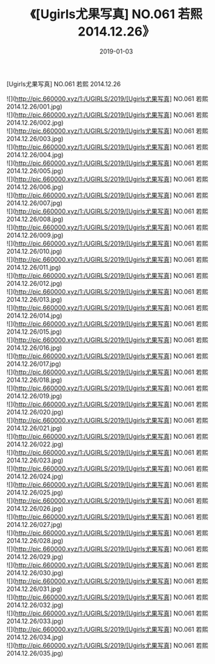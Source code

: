 ﻿---
layout: post
title:  《[Ugirls尤果写真] NO.061 若熙 2014.12.26》
date:   2019-01-03
img: http://pic.660000.xyz/1:/UGIRLS/2019/[Ugirls尤果写真] NO.061 若熙 2014.12.26/000.jpg
categories: [美女, 清纯, 唯美]
---

[Ugirls尤果写真] NO.061 若熙 2014.12.26

 ![](http://pic.660000.xyz/1:/UGIRLS/2019/[Ugirls尤果写真] NO.061 若熙 2014.12.26/001.jpg) <br>![](http://pic.660000.xyz/1:/UGIRLS/2019/[Ugirls尤果写真] NO.061 若熙 2014.12.26/002.jpg) <br>![](http://pic.660000.xyz/1:/UGIRLS/2019/[Ugirls尤果写真] NO.061 若熙 2014.12.26/003.jpg) <br>![](http://pic.660000.xyz/1:/UGIRLS/2019/[Ugirls尤果写真] NO.061 若熙 2014.12.26/004.jpg) <br>![](http://pic.660000.xyz/1:/UGIRLS/2019/[Ugirls尤果写真] NO.061 若熙 2014.12.26/005.jpg) <br>![](http://pic.660000.xyz/1:/UGIRLS/2019/[Ugirls尤果写真] NO.061 若熙 2014.12.26/006.jpg) <br>![](http://pic.660000.xyz/1:/UGIRLS/2019/[Ugirls尤果写真] NO.061 若熙 2014.12.26/007.jpg) <br>![](http://pic.660000.xyz/1:/UGIRLS/2019/[Ugirls尤果写真] NO.061 若熙 2014.12.26/008.jpg) <br>![](http://pic.660000.xyz/1:/UGIRLS/2019/[Ugirls尤果写真] NO.061 若熙 2014.12.26/009.jpg) <br>![](http://pic.660000.xyz/1:/UGIRLS/2019/[Ugirls尤果写真] NO.061 若熙 2014.12.26/010.jpg) <br>![](http://pic.660000.xyz/1:/UGIRLS/2019/[Ugirls尤果写真] NO.061 若熙 2014.12.26/011.jpg) <br>![](http://pic.660000.xyz/1:/UGIRLS/2019/[Ugirls尤果写真] NO.061 若熙 2014.12.26/012.jpg) <br>![](http://pic.660000.xyz/1:/UGIRLS/2019/[Ugirls尤果写真] NO.061 若熙 2014.12.26/013.jpg) <br>![](http://pic.660000.xyz/1:/UGIRLS/2019/[Ugirls尤果写真] NO.061 若熙 2014.12.26/014.jpg) <br>![](http://pic.660000.xyz/1:/UGIRLS/2019/[Ugirls尤果写真] NO.061 若熙 2014.12.26/015.jpg) <br>![](http://pic.660000.xyz/1:/UGIRLS/2019/[Ugirls尤果写真] NO.061 若熙 2014.12.26/016.jpg) <br>![](http://pic.660000.xyz/1:/UGIRLS/2019/[Ugirls尤果写真] NO.061 若熙 2014.12.26/017.jpg) <br>![](http://pic.660000.xyz/1:/UGIRLS/2019/[Ugirls尤果写真] NO.061 若熙 2014.12.26/018.jpg) <br>![](http://pic.660000.xyz/1:/UGIRLS/2019/[Ugirls尤果写真] NO.061 若熙 2014.12.26/019.jpg) <br>![](http://pic.660000.xyz/1:/UGIRLS/2019/[Ugirls尤果写真] NO.061 若熙 2014.12.26/020.jpg) <br>![](http://pic.660000.xyz/1:/UGIRLS/2019/[Ugirls尤果写真] NO.061 若熙 2014.12.26/021.jpg) <br>![](http://pic.660000.xyz/1:/UGIRLS/2019/[Ugirls尤果写真] NO.061 若熙 2014.12.26/022.jpg) <br>![](http://pic.660000.xyz/1:/UGIRLS/2019/[Ugirls尤果写真] NO.061 若熙 2014.12.26/023.jpg) <br>![](http://pic.660000.xyz/1:/UGIRLS/2019/[Ugirls尤果写真] NO.061 若熙 2014.12.26/024.jpg) <br>![](http://pic.660000.xyz/1:/UGIRLS/2019/[Ugirls尤果写真] NO.061 若熙 2014.12.26/025.jpg) <br>![](http://pic.660000.xyz/1:/UGIRLS/2019/[Ugirls尤果写真] NO.061 若熙 2014.12.26/026.jpg) <br>![](http://pic.660000.xyz/1:/UGIRLS/2019/[Ugirls尤果写真] NO.061 若熙 2014.12.26/027.jpg) <br>![](http://pic.660000.xyz/1:/UGIRLS/2019/[Ugirls尤果写真] NO.061 若熙 2014.12.26/028.jpg) <br>![](http://pic.660000.xyz/1:/UGIRLS/2019/[Ugirls尤果写真] NO.061 若熙 2014.12.26/029.jpg) <br>![](http://pic.660000.xyz/1:/UGIRLS/2019/[Ugirls尤果写真] NO.061 若熙 2014.12.26/030.jpg) <br>![](http://pic.660000.xyz/1:/UGIRLS/2019/[Ugirls尤果写真] NO.061 若熙 2014.12.26/031.jpg) <br>![](http://pic.660000.xyz/1:/UGIRLS/2019/[Ugirls尤果写真] NO.061 若熙 2014.12.26/032.jpg) <br>![](http://pic.660000.xyz/1:/UGIRLS/2019/[Ugirls尤果写真] NO.061 若熙 2014.12.26/033.jpg) <br>![](http://pic.660000.xyz/1:/UGIRLS/2019/[Ugirls尤果写真] NO.061 若熙 2014.12.26/034.jpg) <br>![](http://pic.660000.xyz/1:/UGIRLS/2019/[Ugirls尤果写真] NO.061 若熙 2014.12.26/035.jpg) <br>